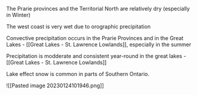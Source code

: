 The Prarie provinces and the Territorial North are relatively dry (especially in Winter) 

The west coast is very wet due to orographic precipitation

Convective precipitation occurs in the Prarie Provinces and in the Great Lakes - [[Great Lakes - St. Lawrence Lowlands]], especially in the summer

Precipitation is modderate and consistent year-round in the great lakes - [[Great Lakes - St. Lawrence Lowlands]] 

Lake effect snow is common in parts of Southern Ontario.

![[Pasted image 20230124101946.png]]

